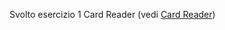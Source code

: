 Svolto esercizio 1 Card Reader (vedi [Card Reader](http://art.uniroma2.it/teaching/lmp/part_I/stuff/Esempio%20di%20Compito%20-%20Card%20Reader.pdf))

